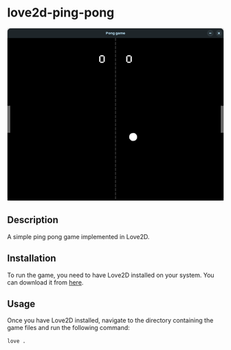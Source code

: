 # love2d-ping-pong

![Game image](./cover.png)

## Description
A simple ping pong game implemented in Love2D.

## Installation
To run the game, you need to have Love2D installed on your system. You can download it from [here](https://love2d.org/).

## Usage
Once you have Love2D installed, navigate to the directory containing the game files and run the following command:

```bash
love .
```
